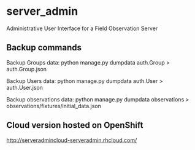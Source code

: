 server_admin
============

Administrative User Interface for a Field Observation Server


Backup commands
---------------
Backup Groups data:
python manage.py dumpdata auth.Group > auth.Group.json

Backup Users data:
python manage.py dumpdata auth.User > auth.User.json

Backup observations data:
python manage.py dumpdata observations > observations/fixtures/initial_data.json


Cloud version hosted on OpenShift
---------------
http://serveradmincloud-serveradmin.rhcloud.com/